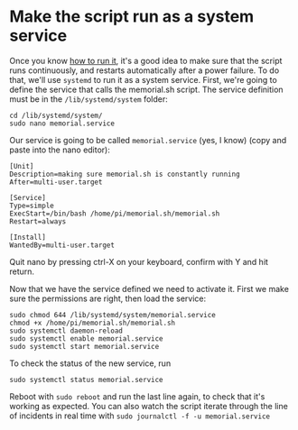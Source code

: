 # Make the script run as a system service

Once you know [how to run it](Readme.md), it's a good idea to make sure that the script runs continuously, and restarts automatically after a power failure. To do that, we'll use `systemd` to run it as a system service. First, we're going to define the service that calls the memorial.sh script. The service definition must be in the `/lib/systemd/system` folder:

```
cd /lib/systemd/system/
sudo nano memorial.service
```

Our service is going to be called `memorial.service` (yes, I know) 
(copy and paste into the nano editor):
```
[Unit]
Description=making sure memorial.sh is constantly running
After=multi-user.target

[Service]
Type=simple
ExecStart=/bin/bash /home/pi/memorial.sh/memorial.sh
Restart=always

[Install]
WantedBy=multi-user.target
```

Quit nano by pressing ctrl-X on your keyboard, confirm with Y and hit return.  
  
Now that we have the service defined we need to activate it. First we make sure the permissions are right, then load the service: 
```
sudo chmod 644 /lib/systemd/system/memorial.service
chmod +x /home/pi/memorial.sh/memorial.sh
sudo systemctl daemon-reload
sudo systemctl enable memorial.service
sudo systemctl start memorial.service
```

To check the status of the new service, run
```
sudo systemctl status memorial.service
``` 

Reboot with `sudo reboot` and run the last line again, to check that it's working as expected. You can also watch the script iterate through the line of incidents in real time with `sudo journalctl -f -u memorial.service`
